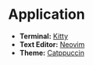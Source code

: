 # Application
- **Terminal:** [Kitty](https://github.com/kovidgoyal/kitty)
- **Text Editor:** [Neovim](https://github.com/neovim/neovim)
- **Theme:** [Catppuccin](https://github.com/catppuccin/catppuccin)
